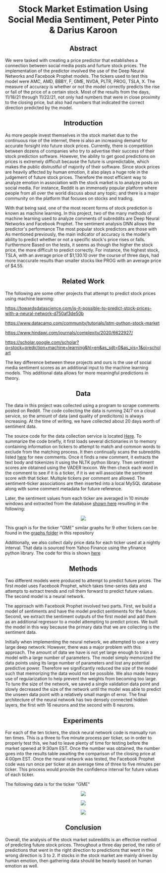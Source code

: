 <h1 align="center">
Stock Market Estimation Using Social Media Sentiment, Peter Pinto & Darius Karoon
</h1>


<h2 align="center">
  Abstract
</h2>
  
We were tasked with creating a price predictor that establishes a connection between social media posts and furture stock prices. The implementation of the predictor involved the use of the Deep Neural Networks and Facebook Prophet models. The tickers used to test this model were AMC, AMD, BBBY, F, GME, NVDA, PLTR, PROG, TSLA, X. The measure of accuracy is whether or not the model correctly predicts the rise or fall of the price of a certain stock. Most of the results from the days, 11/18/21 through 11/22/21, not only had numbers that were in close proximity to the closing price, but also had numbers that indicated the correct direction predicted by the model.

<h2 align="center">
Introduction
</h2>

As more people invest themselves in the stock market due to the continuous rise of the internet, there is also an increasing demand for accurate forsight into future stock prices. Currently, there is competition between dozens of companies who try to advertise their success of their stock prediction software. However, the ability to get good predictions on prices is extremely difficult because the future is unpredictable, which makes the public distrustful of majority of their software. Since stock prices are heavily affected by human emotion, it also plays a huge role in the judgement of future stock prices. Therefore the most efficient way to analyze emotion in association with the stock market is to analyze posts on social media. For instance, Reddit is an immensely popular platform where people from all over the world discuss about any topic; and there is a major community on the platform that focuses on stocks and trading. 

With that being said, one of the most recent forms of stock prediction is known as machine learning. In this project, two of the many methods of machine learning used to analyze comments of subreddits are Deep Neural Networks and Facebook Prophet. The sentiment analysis DNN allows the predictor's performance The most popular stock predictors are those with As mentioned previously, the main indicator of accuracy is the model's ability to predict whether or not a specific stock's price rises or falls. Furthermore Based on the tests, it seems as though the higher the stock price, the more difficult to predict correctly. For instance, the highest stock, TSLA, with an average price of $1,130.10 over the course of three days, had more inaccurate results than smaller stocks like PROG with an average price of $4.55. 

<h2 align="center">
Related Work
</h2>

The following are some other projects that attempt to predict stock prices using machine learning:

https://towardsdatascience.com/is-it-possible-to-predict-stock-prices-with-a-neural-network-d750af3de50b

https://www.datacamp.com/community/tutorials/lstm-python-stock-market

https://www.hindawi.com/journals/complexity/2020/6622927/

https://scholar.google.com/scholar?q=stock+prediction+machine+learning&hl=en&as_sdt=0&as_vis=1&oi=scholart

The key difference between these projects and ours is the use of social media sentiment scores as an additional input to the machine learning models.  This additional data allows for more meaningful predictions in theory.

<h2 align="center">
Data
</h2>

The data in this project was collected using a program to scrape comments posted on Reddit.  The code collecting the data is running 24/7 on a cloud service, so the amount of data (and quality of predicitons) is always increasing.  At the time of writing, we have collected about 20 days worth of sentiment data.  

The source code for the data collection service is located [Here](https://github.com/petergpinto/cs301-101-group4/blob/master/data_gathering/comment_service.py).  To summarize the code briefly, it first loads several dictionaries in to memory containing information on tickers to attempt to match and common words to exclude from the matching process.  It then continually scans the subreddits listed [here](https://github.com/petergpinto/cs301-101-group4/blob/master/data_gathering/comment_service_resources/subreddit_list) for new comments.  Once it finds a new comment, it extracts the text body and tokenizes it using the NLTK python library.  Then sentiment scores are obtained using the VADER lexicon.  We then check each word in the comment to see if it is a ticker, if it is we will associate the sentiment score with that ticker.  Multiple tickers per comment are allowed.  The sentiment-ticker associations are then inserted into a local MySQL database along with some comment metadata for future reference.

Later, the sentiment values from each ticker are averaged in 10 minute windows and extracted from the database [shown here](https://github.com/petergpinto/cs301-101-group4/blob/master/queries/GMEquery.sql) resulting in the following:


<p align="center">
  <img src="https://github.com/petergpinto/cs301-101-group4/blob/master/graphs/GME/sentiment_forecast.png?raw=true" />
</p>

This graph is for the ticker "GME" similar graphs for 9 other tickers can be found in the [graphs folder](https://github.com/petergpinto/cs301-101-group4/tree/master/graphs) in this repository

Additionally, we also collect daily price data for each ticker used at a nightly interval.  That data is sourced from Yahoo Finance using the yfinance python library.  The code for this is shown [here](https://github.com/petergpinto/cs301-101-group4/blob/master/data_gathering/getHistoricalPrices.py)

<h2 align="center">
Methods
</h2>

Two different models were produced to attempt to predict future prices.  The first model uses Facebook Prophet, which takes time-series data and attempts to extract trends and roll them forward to predict future values.  The second model is a neural network.  

The approach with Facebook Prophet involved two parts.  First, we build a model of sentiments and have the model predict sentiments for the future.  Second, we extract the sentiment outputs of the first model and add them as an additional regressor to a model attempting to predict prices.  We built the model in this way because the primary data that we are collecting is the sentiment data.

Initially when implementing the neural network, we attempted to use a very large deep network. However, there was a major problem with this approach. The amount of data we have is not yet large enough to train a model with a large number of parameters.  The model simply memorized the data points using its large number of parameters and lost any potential predictive power. Therefore we significantly reduced the size of the model such that memorizing the data would not be possible.  We also made heavy use of regularization to help prevent the weights from becoming too large.  To tune the size of the network, we saved a single validation data point and slowly decreased the size of the network until the model was able to predict the unseen data point with a relatively small margin of error.  The final architecture of the neural network has two densely connected hidden layers, the first with 16 neurons and the second with 8 neurons.

<h2 align="center">
Experiments
</h2>

For each of the ten tickers, the stock neural network code is manually run ten times. This is a three to five minute process per ticker, so in order to properly test this, we had to leave plenty of time for testing before the market opened at 9:30am EST. Once the number was obtained, the number goes into the results table awaiting the comparison of the closing price at 4:00pm EST. Once the neural network was tested, the Facebook Prophet code was run once per ticker at an average time of three to five minutes per ticker. This process would provide the confidence interval for future values of each ticker.

The following data is for the ticker "GME"

<p align="center">
  <img src="https://github.com/petergpinto/cs301-101-group4/blob/master/graphs/GME/forecast.png?raw=true" />
</p>

<p align="center">
  <img src="https://github.com/petergpinto/cs301-101-group4/blob/master/graphs/GME/components.png?raw=true" />
</p>

<p align="center">
  <img src="https://github.com/petergpinto/cs301-101-group4/blob/master/graphs/GME/sentiment_forecast.png?raw=true" />
</p>



<h2 align="center">
Conclusion
</h2>

Overall, the analysis of the stock market subreddits is an effective method of predicting future stock prices. Throughout a three day period, the ratio of predictions that went in the right direction to predictions that went in the wrong direction is 3 to 2. If stocks in the stock market are mainly driven by human emotion, then gathering data should be heavily based on human emotion as well. 





